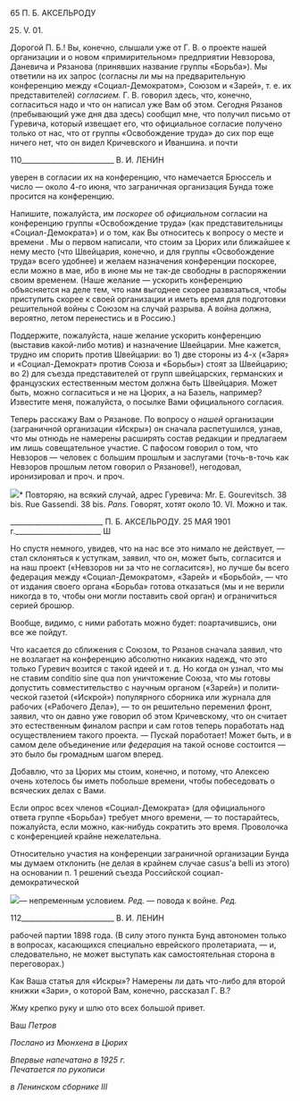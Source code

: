 65 П. Б. АКСЕЛЬРОДУ

25. V. 01.

Дорогой П. Б.! Вы, конечно, слышали уже от Г. В. о проекте нашей организации и о новом «примирительном» предприятии Невзорова, Даневича и Рязанова (принявших название группы «Борьба»). Мы ответили на их запрос (согласны ли мы на предвари­тельную конференцию между «Социал-Демократом», Союзом и «Зарей», т. е. их пред­ставителей) _согласием._ Г. В. говорил здесь, что, конечно, согласиться надо и что он на­писал уже Вам об этом. Сегодня Рязанов (пребывающий уже дня два здесь) сообщил мне, что получил письмо от Гуревича, который извещает его, что официальное согла­сие получено только от нас, что от группы «Освобождение труда» до сих пор еще ниче­го нет, что он видел Кричевского и Иваншина. и почти

  

110__________________________ В. И. ЛЕНИН

уверен в согласии их на конференцию, что намечается Брюссель и число — около 4-го июня, что заграничная организация Бунда тоже просится на конференцию.

Напишите, пожалуйста, им _поскорее_ об _официальном_ согласии на конференцию группы «Освобождение труда» (как представительницы «Социал-Демократа») и о том, как Вы относитесь к вопросу о месте и времени . Мы о первом написали, что стоим за Цюрих или ближайшее к нему место (что Швейцария, конечно, и для группы «Освобо­ждение труда» всего удобнее) и желаем назначения конференции поскорее, если можно в мае, ибо в июне мы не так-де свободны в распоряжении своим временем. (Наше же­лание — ускорить конференцию объясняется на деле тем, что нам выгоднее скорее раз­вязаться, чтобы приступить скорее к своей организации и иметь время для подготовки решительной войны с Союзом на случай разрыва. А война должна, вероятно, летом пе­ренестись и в Россию.)

Поддержите, пожалуйста, наше желание ускорить конференцию (выставив какой-либо мотив) и назначение Швейцарии. Мне кажется, трудно им спорить против Швей­царии: во 1) две стороны из 4-х («Заря» и «Социал-Демократ» против Союза и «Борь­бы») стоят за Швейцарию; во 2) для съезда представителей от групп швейцарских, гер­манских и французских естественным местом должна быть Швейцария. Может быть, можно согласиться и не на Цюрих, а на Базель, например? Известите меня, пожалуйста, о посылке Вами официального согласия.

Теперь расскажу Вам о Рязанове. По вопросу о _нашей_ организации (заграничной ор­ганизации «Искры») он сначала распетушился, узнав, что мы отнюдь не намерены рас­ширять состав редакции и предлагаем им лишь совещательное участие. С пафосом го­ворил о том, что Невзоров — человек с большим прошлым и заслугами (точь-в-точь как Невзоров прошлым летом говорил о Рязанове!), негодовал, иронизировал и проч. и проч.

![](file:///C:/Users/bot32/AppData/Local/Temp/msohtmlclip1/01/clip_image001.png)* Повторяю, на всякий случай, адрес Гуревича: Mr. Ε. Gourevitsch. 38 bis. Rue Gassendi. 38 bis. _Pans._ Говорят, хотят около 10. VI. Можно и так.

  

__________________________ П. Б. АКСЕЛЬРОДУ. 25 МАЯ 1901 г.________________________ Ш

Но спустя немного, увидев, что на нас все это нимало не действует, — стал склоняться к уступкам, заявил, что он, может быть, согласится и на наш проект («Невзоров ни за что не согласится»), но лучше бы всего федерация между «Социал-Демократом», «За­рей» и «Борьбой», — что от издания своего органа «Борьба» готова отказаться (мы и не верили никогда в то, чтобы они могли поставить свой орган) и ограничиться серией брошюр.

Вообще, видимо, с ними работать можно будет: поартачившись, они все же пойдут.

Что касается до сближения с Союзом, то Рязанов сначала заявил, что не возлагает на конференцию абсолютно никаких надежд, что это только Гуревич возится с такой иде­ей и т. д. Но когда он узнал, что мы не ставим conditio sine qua non уничтожение Сою­за, что мы готовы допустить совместительство с научным органом («Зарей») и полити­ческой газетой («Искрой») популярного сборника или журнала для рабочих («Рабочего Дела»), — то он решительно переменил фронт, заявил, что он давно уже говорил об этом Кричевскому, что он считает это естественным финалом распри и сам готов те­перь поработать над осуществлением такого проекта. — Пускай поработает! Может быть, и в самом деле объединение _или федерация_ на такой основе состоится — это бы­ло бы громадным шагом вперед.

Добавлю, что за Цюрих мы стоим, конечно, и потому, что Алексею очень хотелось бы иметь побольше времени, чтобы побеседовать о всяческих делах с Вами.

Если опрос всех членов «Социал-Демократа» (для официального ответа группе «Борьба») требует много времени, — то постарайтесь, пожалуйста, если можно, как-нибудь сократить это время. Проволочка с конференцией крайне нежелательна.

Относительно участия на конференции заграничной организации Бунда мы думаем отклонить (не делая в крайнем случае casus'a belli из этого) на основании п. 1 решений съезда Российской социал-демократической

![](file:///C:/Users/bot32/AppData/Local/Temp/msohtmlclip1/01/clip_image002.png)— непременным условием. _Ред._ — повода к войне. _Ред._

  

112__________________________ В. И. ЛЕНИН

рабочей партии 1898 года. (В силу этого пункта Бунд автономен только в вопросах, ка­сающихся специально еврейского пролетариата, — и, следовательно, не может высту­пать как самостоятельная сторона в переговорах.)

Как Ваша статья для «Искры»? Намерены ли дать что-либо для второй книжки «За­ри», о которой Вам, конечно, рассказал Г. В.?

Жму крепко руку и шлю ото всех большой привет.

Ваш _Петров_

_Послано из Мюнхена в Цюрих_

_Впервые напечатано в 1925 г.                                                             Печатается по рукописи_

_в Ленинском сборнике_ _III_